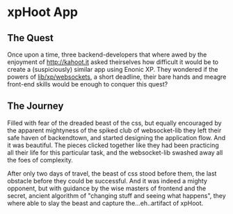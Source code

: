 
# xpHoot App

## The Quest

Once upon a time, three backend-developers that where awed by the enjoyment of http://kahoot.it asked theirselves how difficult it would be to create a (suspiciously) similar app using Enonic XP. They wondered if the powers of [lib/xp/websockets](http://repo.enonic.com/public/com/enonic/xp/docs/6.5.2/docs-6.5.2-libdoc.zip!/module-lib_xp_websocket.html), a short deadline, their bare hands and meagre front-end skills would be enough to conquer this quest?

## The Journey

Filled with fear of the dreaded beast of the css, but equally encouraged by the apparent mightyness of the spiked club of websocket-lib they left their safe haven of backendtown, and started designing the application flow. And it was beautiful. The pieces clicked together like they had been practicing all their life for this particular task, and the websocket-lib swashed away all the foes of complexity. 

After only two days of travel, the beast of css stood before them, the last obstacle before they could be successful. And it was indeed a mighty opponent, but with guidance by the wise masters of frontend and the secret, ancient algorithm of "changing stuff and seeing what happens", they where able to slay the beast and capture the...eh..artifact of xpHoot. 
